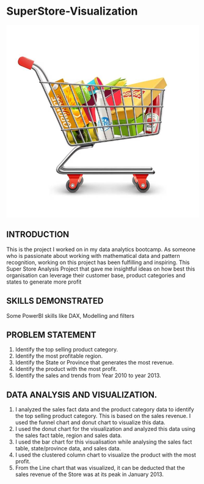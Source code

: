 # SuperStore-Visualization

![](https://github.com/Chiomamorah/SuperStore-Visualization/blob/main/shopping%20cart.jpg)

## INTRODUCTION
This is the project I worked on in my data analytics bootcamp. As someone who is passionate about working with mathematical data and pattern recognition, working on this project has been fulfilling and inspiring. This Super Store Analysis Project that gave me insightful ideas on how best this organisation can leverage their customer base, product categories and states to generate more profit

## SKILLS DEMONSTRATED
Some PowerBI skills like DAX, Modelling and filters

## PROBLEM STATEMENT
1. Identify the top selling product category.
2. Identify the most profitable region.
3. Identify the State or Province that generates the most revenue.
4. Identify the product with the most profit.
5. Identify the sales and trends from Year 2010 to year 2013.

## DATA ANALYSIS AND VISUALIZATION.
1. I analyzed the sales fact data and the product category data to identify the top selling product category. This is based on the sales revenue. I used the funnel chart and donut chart to visualize this data.
2. I used the donut chart for the visualization and analyzed this data using the sales fact table, region and sales data.
3. I used the bar chart for this visualisation while analysing the sales fact table, state/province data, and sales data.
4. I used the clustered column chart to visualize the product with the most profit.
5. From the Line chart that was visualized, it can be deducted that the sales revenue of the Store was at its peak in January 2013.


 
